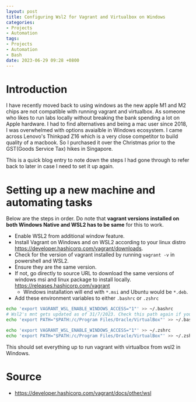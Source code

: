 ```yaml
---
layout: post
title: Configuring Wsl2 for Vagrant and Virtualbox on Windows
categories:
- Projects
- Automation
tags:
- Projects
- Automation
- Bash
date: 2023-06-29 09:28 +0800
---
```

# Introduction
I have recently moved back to using windows as the new apple M1 and M2 chips are not compatible with running vagrant and virtualbox. As someone who likes to run labs locally without breaking the bank spending a lot on Apple hardware. I had to find alternatives and being a mac user since 2018, I was overwhelmed with options avaialble in Windows ecosystem. I came across Lenovo's Thinkpad Z16 which is a very close competitor to build quality of a macbook. So I purchased it over the Christmas prior to the GST(Goods Service Tax) hikes in Singapore.

This is a quick blog entry to note down the steps I had gone through to refer back to later in case I need to set it up again.

# Setting up a new machine and automating tasks

Below are the steps in order. Do note that **vagrant versions installed on both Windows Native and WSL2 has to be same** for this to work.
* Enable WSL2 from additional window feature.
* Install Vagrant on Windows and on WSL2 according to your linux distro https://developer.hashicorp.com/vagrant/downloads.
* Check for the version of vagrant installed by running `vagrant -v` in powershell and WSL2.
* Ensure they are the same version.
* If not, go directly to source URL to download the same versions of windows msi and linux package to install locally. https://releases.hashicorp.com/vagrant
  * Windows installation will end with `*.msi` and Ubuntu would be `*.deb`.
* Add these environment variables to either `.bashrc` or `.zshrc`

```bash
echo 'export VAGRANT_WSL_ENABLE_WINDOWS_ACCESS="1"' >> ~/.bashrc 
# Wsl2's mnt gets updated as of 31/7/2023. Check this path again if you are not able to run vagrant
echo 'export PATH="$PATH:/c/Program Files/Oracle/VirtualBox"' >> ~/.bashrc

echo 'export VAGRANT_WSL_ENABLE_WINDOWS_ACCESS="1"' >> ~/.zshrc
echo 'export PATH="$PATH:/c/Program Files/Oracle/VirtualBox"' >> ~/.zshrc
```

This should set everything up to run vagrant with virtualbox from wsl2 in Windows.

# Source
 - https://developer.hashicorp.com/vagrant/docs/other/wsl